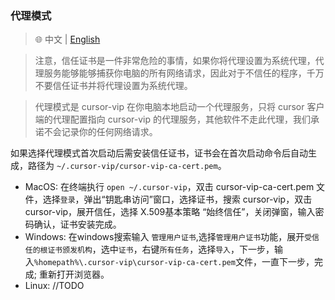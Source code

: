 ### 代理模式

> 🌐️ 中文 | [English](proxyMode.md)

> 注意，信任证书是一件非常危险的事情，如果你将代理设置为系统代理，代理服务能够能够捕获你电脑的所有网络请求，因此对于不信任的程序，千万不要信任证书并将代理设置为系统代理。

> 代理模式是 cursor-vip 在你电脑本地启动一个代理服务，只将 cursor 客户端的代理配置指向 cursor-vip 的代理服务，其他软件不走此代理，我们承诺不会记录你的任何网络请求。

如果选择代理模式首次启动后需安装信任证书，证书会在首次启动命令后自动生成，路径为 `~/.cursor-vip/cursor-vip-ca-cert.pem`。
* MacOS: 在终端执行 `open ~/.cursor-vip`，双击 cursor-vip-ca-cert.pem 文件，选择`登录`，弹出“钥匙串访问”窗口，选择证书，搜索 cursor-vip，双击 cursor-vip，展开信任，选择 X.509基本策略 “始终信任”，关闭弹窗，输入密码确认，证书安装完成。
* Windows: 在windows搜索输入 `管理用户证书`,选择`管理用户证书`功能，展开`受信任的根证书颁发机构`，选中`证书`，右键`所有任务`，选择`导入`，下一步，输入`%homepath%\.cursor-vip\cursor-vip-ca-cert.pem`文件，一直下一步，完成; 重新打开浏览器。
* Linux: //TODO
